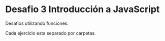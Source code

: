 
# Desafio 3 Introducción a JavaScript

Desafios utilizando funciones.

Cada ejercicio esta separado por carpetas.





